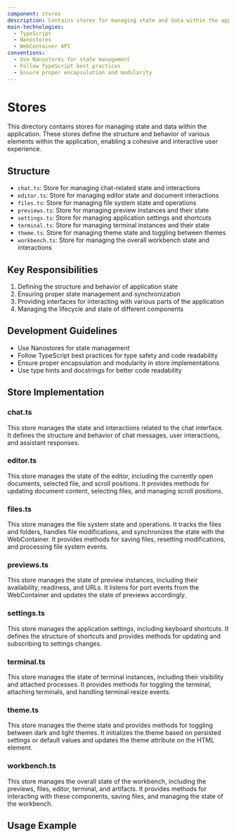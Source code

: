 ```yaml
---
component: stores
description: Contains stores for managing state and data within the application
main-technologies:
  - TypeScript
  - Nanostores
  - WebContainer API
conventions:
  - Use Nanostores for state management
  - Follow TypeScript best practices
  - Ensure proper encapsulation and modularity
---
```


# Stores

This directory contains stores for managing state and data within the application. These stores define the structure and behavior of various elements within the application, enabling a cohesive and interactive user experience.

## Structure

- `chat.ts`: Store for managing chat-related state and interactions
- `editor.ts`: Store for managing editor state and document interactions
- `files.ts`: Store for managing file system state and operations
- `previews.ts`: Store for managing preview instances and their state
- `settings.ts`: Store for managing application settings and shortcuts
- `terminal.ts`: Store for managing terminal instances and their state
- `theme.ts`: Store for managing theme state and toggling between themes
- `workbench.ts`: Store for managing the overall workbench state and interactions

## Key Responsibilities

1. Defining the structure and behavior of application state
2. Ensuring proper state management and synchronization
3. Providing interfaces for interacting with various parts of the application
4. Managing the lifecycle and state of different components

## Development Guidelines

- Use Nanostores for state management
- Follow TypeScript best practices for type safety and code readability
- Ensure proper encapsulation and modularity in store implementations
- Use type hints and docstrings for better code readability

## Store Implementation

### chat.ts

This store manages the state and interactions related to the chat interface. It defines the structure and behavior of chat messages, user interactions, and assistant responses.

### editor.ts

This store manages the state of the editor, including the currently open documents, selected file, and scroll positions. It provides methods for updating document content, selecting files, and managing scroll positions.

### files.ts

This store manages the file system state and operations. It tracks the files and folders, handles file modifications, and synchronizes the state with the WebContainer. It provides methods for saving files, resetting modifications, and processing file system events.

### previews.ts

This store manages the state of preview instances, including their availability, readiness, and URLs. It listens for port events from the WebContainer and updates the state of previews accordingly.

### settings.ts

This store manages the application settings, including keyboard shortcuts. It defines the structure of shortcuts and provides methods for updating and subscribing to settings changes.

### terminal.ts

This store manages the state of terminal instances, including their visibility and attached processes. It provides methods for toggling the terminal, attaching terminals, and handling terminal resize events.

### theme.ts

This store manages the theme state and provides methods for toggling between dark and light themes. It initializes the theme based on persisted settings or default values and updates the theme attribute on the HTML element.

### workbench.ts

This store manages the overall state of the workbench, including the previews, files, editor, terminal, and artifacts. It provides methods for interacting with these components, saving files, and managing the state of the workbench.

## Usage Example
